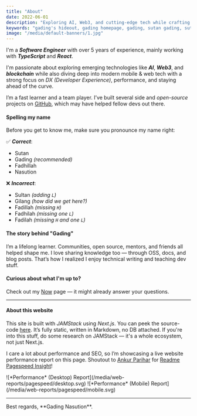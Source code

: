 ```yaml
---
title: "About"
date: 2022-06-01
description: "Exploring AI, Web3, and cutting-edge tech while crafting clean, scalable frontends."
keywords: "gading's hideout, gading homepage, gading, sutan gading, sutan gading fadhillah nasution, sutan, sutanlab, gading.dev, gading dev, about gading, who is gading, bio gading, about gading"
image: "/media/default-banners/1.jpg"
---
```


I'm a ***Software Engineer*** with over 5 years of experience, mainly working with ***TypeScript*** and ***React***.

I'm passionate about exploring emerging technologies like ***AI***, ***Web3***, and ***blockchain*** while also diving deep into modern mobile & web tech with a strong focus on *DX (Developer Experience)*, performance, and staying ahead of the curve.

I’m a fast learner and a team player. I’ve built several side and *open-source* projects on [GitHub](https://github.com/gadingnst), which may have helped fellow devs out there.

#### Spelling my name
Before you get to know me, make sure you pronounce my name right:

✅ ***Correct***:
- Sutan
- Gading *(recommended)*
- Fadhillah
- Nasution

❌ ***Incorrect***:
- Sultan *(adding `L`)*
- Gilang *(how did we get here?)*
- Fadillah *(missing `H`)*
- Fadhilah *(missing one `L`)*
- Fadilah *(missing `H` and one `L`)*

#### The story behind "Gading"
I’m a lifelong learner. Communities, open source, mentors, and friends all helped shape me. I love sharing knowledge too — through OSS, docs, and blog posts. That’s how I realized I enjoy technical writing and teaching dev stuff.

#### Curious about what I'm up to?
Check out my [Now](/now) page — it might already answer your questions.

---

#### About this website
This site is built with *JAMStack* using *Next.js*. You can peek the source-code [here](https://github.com/gadingnst/gading.dev). It’s fully static, written in Markdown, no DB attached. If you're into this stuff, do some research on JAMStack — it's a whole ecosystem, not just Next.js.

I care a lot about performance and SEO, so I’m showcasing a live website performance report on this page. Shoutout to [Ankur Parihar](https://github.com/ankurparihar) for [Readme Pagespeed Insight](https://github.com/ankurparihar/readme-pagespeed-insights)!

<div className="max-w-[720px] flex flex-col gap-0 mx-auto">
  ![*Performance* (Desktop) Report](/media/web-reports/pagespeed/desktop.svg)
  ![*Performance* (Mobile) Report](/media/web-reports/pagespeed/mobile.svg)
</div>

---

<div className="text-center italic">
  Best regards, **Gading Nasution**.
</div>
